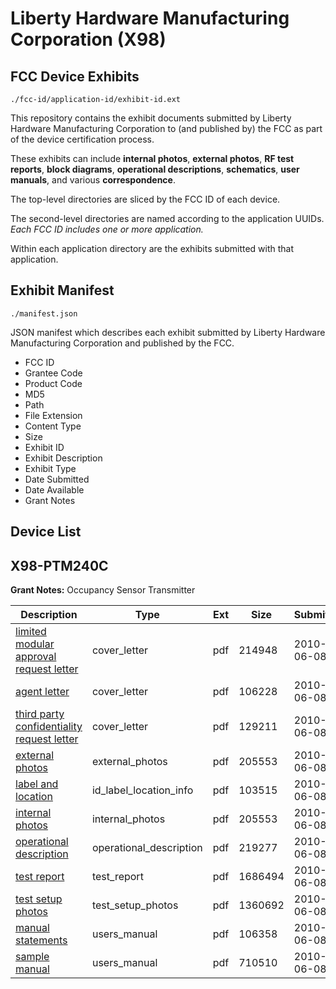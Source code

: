 # Liberty Hardware Manufacturing Corporation (X98)
## FCC Device Exhibits

```
./fcc-id/application-id/exhibit-id.ext
```

This repository contains the exhibit documents submitted by Liberty Hardware Manufacturing Corporation to (and published by) the FCC as part of the device certification process.

These exhibits can include **internal photos**, **external photos**, **RF test reports**, **block diagrams**, **operational descriptions**, **schematics**, **user manuals**, and various **correspondence**.

The top-level directories are sliced by the FCC ID of each device.

The second-level directories are named according to the application UUIDs. *Each FCC ID includes one or more application.*

Within each application directory are the exhibits submitted with that application. 

## Exhibit Manifest

```
./manifest.json
```

JSON manifest which describes each exhibit submitted by Liberty Hardware Manufacturing Corporation and published by the FCC.

- FCC ID
- Grantee Code
- Product Code
- MD5
- Path
- File Extension
- Content Type
- Size
- Exhibit ID
- Exhibit Description
- Exhibit Type
- Date Submitted
- Date Available
- Grant Notes

## Device List
## X98-PTM240C
**Grant Notes:** Occupancy Sensor Transmitter

| Description | Type | Ext | Size | Submitted | Available |
| ----------- | ---- | --- | ---- | --------- | --------- |
| [limited modular approval request letter](X98-PTM240C/15c749ea3ee6b558dc8987da8c5fdb9d/1292572.pdf) | cover_letter | pdf | 214948 | 2010-06-08 | 2010-06-09 |
| [agent letter](X98-PTM240C/15c749ea3ee6b558dc8987da8c5fdb9d/1292573.pdf) | cover_letter | pdf | 106228 | 2010-06-08 | 2010-06-09 |
| [third party confidentiality request letter](X98-PTM240C/15c749ea3ee6b558dc8987da8c5fdb9d/1292574.pdf) | cover_letter | pdf | 129211 | 2010-06-08 | 2010-06-09 |
| [external photos](X98-PTM240C/15c749ea3ee6b558dc8987da8c5fdb9d/1292575.pdf) | external_photos | pdf | 205553 | 2010-06-08 | 2010-06-09 |
| [label and location](X98-PTM240C/15c749ea3ee6b558dc8987da8c5fdb9d/1292577.pdf) | id_label_location_info | pdf | 103515 | 2010-06-08 | 2010-06-09 |
| [internal photos](X98-PTM240C/15c749ea3ee6b558dc8987da8c5fdb9d/1292575.pdf) | internal_photos | pdf | 205553 | 2010-06-08 | 2010-06-09 |
| [operational description](X98-PTM240C/15c749ea3ee6b558dc8987da8c5fdb9d/1292578.pdf) | operational_description | pdf | 219277 | 2010-06-08 | 2010-06-09 |
| [test report](X98-PTM240C/15c749ea3ee6b558dc8987da8c5fdb9d/1292580.pdf) | test_report | pdf | 1686494 | 2010-06-08 | 2010-06-09 |
| [test setup photos](X98-PTM240C/15c749ea3ee6b558dc8987da8c5fdb9d/1292581.pdf) | test_setup_photos | pdf | 1360692 | 2010-06-08 | 2010-06-09 |
| [manual statements](X98-PTM240C/15c749ea3ee6b558dc8987da8c5fdb9d/1292582.pdf) | users_manual | pdf | 106358 | 2010-06-08 | 2010-06-09 |
| [sample manual](X98-PTM240C/15c749ea3ee6b558dc8987da8c5fdb9d/1292583.pdf) | users_manual | pdf | 710510 | 2010-06-08 | 2010-06-09 |
